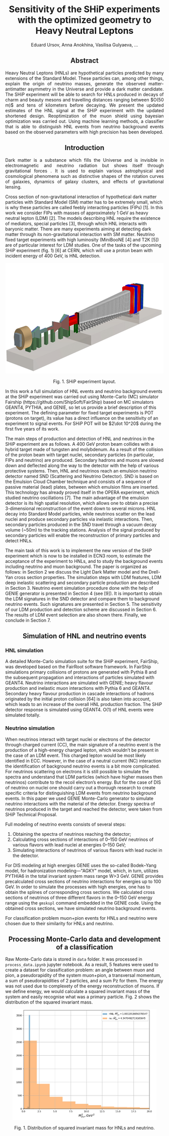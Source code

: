 
<h1 align="center">
Sensitivity of the SHiP experiments with the optimized geometry to Heavy Neutral Leptons
</h1>
<p align="center">
Eduard Ursov, Anna Anokhina, Vasilisa Gulyaeva, ...
</p>

<h2 align="center">
Abstract
</h2>
<p align="justify">
Heavy Neutral Leptons (HNLs) are hypothetical particles predicted by
many extensions of the Standard Model. These particles can, among other things,
explain the origin of neutrino masses, generate the observed matter-antimatter asymmetry in the Universe and provide a dark matter candidate.
The SHiP experiment will be able to search for HNLs produced in decays of charm and beauty
mesons and travelling distances ranging between $O(50 m)$ and tens of kilometers
before decaying. We present the updated estimates of the HNL signal at the SHiP experiment with the updated shortened design. Reoptimization of the muon shield using bayesian optimization was carried out. Using machine learning methods, a classifier that is able to distinguish HNL events from neutrino background events based on the observed parameters with high precision has been developed.
</p>

<h2 align="center">
Introduction
</h2>
<p align="justify">
Dark matter is a substance which fills the Universe and is invisible in electromagnetic and neutrino radiation but shows itself through gravitational forces . It is used to explain various astrophysical and cosmological phenomena such as distinctive shapes of the rotation curves of galaxies, dynamics of galaxy clusters, and effects of gravitational lensing.
  
Cross section of non-gravitational interaction of hypothetical dark matter particles with Standard Model (SM) matter has to be extremely small, which is why these particles are called feebly interacting particles (FIPs) [1]. In this work we consider FIPs with masses of approximately 1 GeV as heavy neutral lepton (LDM) [2]. The models describing HNL require the existence of mediators, special particles [3], through which HNL interacts with baryonic matter.
There are many experiments aiming at detecting dark matter through its non-gravitational interaction with SM matter. Neutrino fixed target experiments with high luminosity (MiniBooNE [4] and T2K [5]) are of particular interest for LDM studies. One of the tasks of the upcoming SHiP experiment (fig. 1) [6] at CERN, which will use a proton beam with incident energy of 400 GeV, is HNL detection.
 </p>
<p align="center">
<img src="images/SHiP_detector-white_small.png" height="350" />
</p>
<p align="center">
Fig. 1. SHiP experiment layout.
</p>
In this work a full simulation of HNL events and neutrino background events at the SHiP experiment was carried out using Monte-Carlo (MC) simulator Fairship (https://github.com/ShipSoft/FairShip) based on MC simulators GEANT4, PYTHIA, and GENIE, so let us provide a brief description of this experiment. The defining parameter for fixed target experiments is POT (protons on target), its value has a direct influence on the sensitivity of an experiment to signal events. For SHiP POT will be $2\dot 10^20$ during the first five years of its work.
  
The main steps of production and detection of HNL and neutrinos in the SHiP experiment are as follows. A 400 GeV proton beam collides with a hybrid target made of tungsten and molybdenum. As a result of the collision of the proton beam with target nuclei, secondary particles (in particular, FIPs and neutrino) are produced. Secondary hadrons and muons are slowed down and deflected along the way to the detector with the help of various protective systems. Then, HNL and neutrinos reach an emulsion neutrino detector named SND (Scattering and Neutrino Detector). SND is based on the Emulsion Cloud Chamber technique and consists of a sequence of passive material (lead) plates, between which emulsion films are inserted. This technology has already proved itself in the OPERA experiment, which studied neutrino oscillations [7]. The main advantage of the emulsion detector is its high spatial resolution, which allows one to obtain a precise 3-dimensional reconstruction of the event down to several microns. HNL decay into Standard Model particles, while neutrinos scatter on the lead nuclei and produce secondary particles via inelastic interactions. Then, secondary particles produced in the SND travel through a vacuum decay volume (~50m) to the tracking stations. Analysis of the signal produced by secondary particles will enable the reconstruction of primary particles and detect HNLs.

The main task of this work is to implement the new version of the SHiP experiment which is now to be installed in ECN3 room, to estimate the acceptance of the experiment to HNLs, and to study the background events including neutrino and muon background. The paper is organized as follows: in Section 2 we discuss the Light Dark Matter model and the Drell-Yan cross section properties. The simulation steps with LDM features, LDM deep inelastic scattering and secondary particle production are described in Section 3. Neutrino event simulation procedure done with the help of GENIE generator is presented in Section 4 (see [9]). It is important to obtain the LDM signatures in the SND detector and compare them to background neutrino events. Such signatures are presented in Section 5. The sensitivity of our LDM production and detection scheme are discussed in Section 6. The results of LDM event selection are also shown there. Finally, we conclude in Section 7.
</p>

<h2 align="center">
Simulation of HNL and neutrino events
</h2>
<p align="justify">
  
<h3>
HNL simulation
</h3>
A detailed Monte-Carlo simulation suite for the SHiP experiment, FairShip, was developed based on the FairRoot software framework. In FairShip simulations primary collisions of protons are generated with Pythia 8 and the subsequent propagation and interactions of particles simulated with GEANT4. Neutrino interactions are simulated with GENIE; heavy flavour production and inelastic muon interactions with Pythia 6 and GEANT4. Secondary heavy flavour production in cascade interactions of hadrons originated by the initial proton collision [64] is also taken into account, which leads to an increase of the overall HNL production fraction. The SHiP detector response is simulated using GEANT4. O(1) of HNL events were simulated totally.

<h3>
Neutrino simulation
</h3>  
When neutrinos interact with target nuclei or electrons of the detector through charged current (CC), the main signature of a neutrino event is the production of a high-energy charged lepton, which wouldn’t be present in the case of an LDM event. This charged lepton would be most likely identified in ECC.
However, in the case of a neutral current (NC) interaction the identification of background neutrino events is a bit more complicated. For neutrinos scattering on electrons it is still possible to simulate the spectra and understand that LDM particles (which have higher masses then neutrinos) contribute to the recoil electron’s energy. But for the case of DIS of neutrino on nuclei one should carry out a thorough research to create specific criteria for distinguishing LDM events from neutrino background events.
In this paper we used GENIE Monte-Carlo generator to simulate neutrino interactions with the material of the detector. Energy spectra of neutrinos produced in the target and reached the detector, were taken from SHiP Technical Proposal.


Full modeling of neutrino events consists of several steps:

<ol>
  <li>Obtaining the spectra of neutrinos reaching the detector;</li>
  <li>Calculating cross sections of interactions of 0–150 GeV neutrinos of various flavors with lead nuclei at energies 0–150 GeV;</li>
  <li>Simulating interactions of neutrinos of various flavors with lead nuclei in the detector.</li>
</ol>

For DIS modeling at high energies GENIE uses the so-called Bodek–Yang model, for hadronization modeling—"AGKY" model, which, in turn, utilizes PYTHIA6 in the total invariant system mass range W>3 GeV.
GENIE provides precalculated cross sections of neutrino interactions for energies up to 100 GeV. In order to simulate the processes with high energies, one has to obtain the splines of corresponding cross sections. We calculated cross sections of neutrinos of three different flavors in the 0–150 GeV energy range using the `gmskspl` command embedded in the GENIE code.
Using the obtained cross sections, we have simulated neutrino background events.


For classification problem muon+pion events for HNLs and neutrino were chosen due to their similarity for HNLs and neutrino.
  
<h2 align="center">
Processing Monte-Carlo data and development of a classification  
</h2>
<p align="justify">

Raw Monte-Carlo data is stored in `data` folder. It was processed in `process_data.ipynb` jupyter notebook. As a result, 5 features were used to create a dataset for classification problem: an angle between muon and pion, a pseudorapidity of the system muon+pion, a transversal momentum, a sum of pseudorapidities of 2 particles, and a sum Pz for them. The energy was not used due to complexety of the energy reconstruction of muons. If we define energy, we would calculate a squared invariant mass of the system and easily recognise what was a primary particle. Fig. 2 shows the distribution of the squared invariant mass. 
 </p>
<p align="center">
<img src="images/inv_mass.jpg" height="350" />
</p>
<p align="center">
Fig. 1. Distribution of squared invariant mass for HNLs and neutrino.
</p>
  
  
